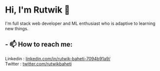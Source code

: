# Hi, I'm Rutwik 👋 

I'm full stack web developer and ML enthusiast who is adaptive to learning new things.
<!--
**rutwikbaheti/rutwikbaheti** is a ✨ _special_ ✨ repository because its `README.md` (this file) appears on your GitHub profile.

Here are some ideas to get you started:

- 🔭 I’m currently working on ...
- 🌱 I’m currently learning ...
- 👯 I’m looking to collaborate on ...
- 🤔 I’m looking for help with ...
- 💬 Ask me about ...
- 📫 How to reach me: ...
- 😄 Pronouns: ...
- ⚡ Fun fact: ...
-->
## - 📫 How to reach me:
Linkedin : <a href="https://www.linkedin.com/in/rutwik-baheti-7094b91a9/">linkedin.com/in/rutwik-baheti-7094b91a9/</a><br>
Twitter : <a href="https://twitter.com/rutwikbaheti">twitter.com/rutwikbaheti</a>
